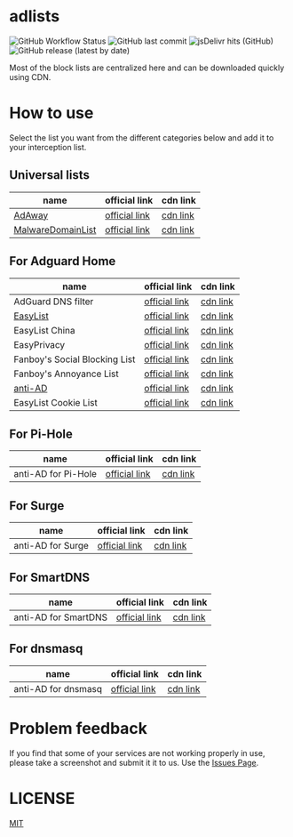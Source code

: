 # adlists
![GitHub Workflow Status](https://img.shields.io/github/workflow/status/bmyjacks/adlists/Update%20list?label=update&logo=github&style=for-the-badge)
![GitHub last commit](https://img.shields.io/github/last-commit/bmyjacks/adlists?logo=github&style=for-the-badge)
![jsDelivr hits (GitHub)](https://img.shields.io/jsdelivr/gh/hm/bmyjacks/adlists?label=downloads&logo=jsdelivr&style=for-the-badge)
![GitHub release (latest by date)](https://img.shields.io/github/v/release/bmyjacks/adlists?logo=github&style=for-the-badge)

Most of the block lists are centralized here and can be downloaded quickly using CDN.

# How to use
Select the list you want from the different categories below and add it to your interception list.

## Universal lists

| name                                                      | official link                                                                               | cdn link                                                                               |
| --------------------------------------------------------- | ------------------------------------------------------------------------------------------- | -------------------------------------------------------------------------------------- |
| [AdAway](https://adaway.org/)                             | [official link](https://raw.githubusercontent.com/AdAway/adaway.github.io/master/hosts.txt) | [cdn link](https://cdn.jsdelivr.net/gh/bmyjacks/adlists@latest/adlists/AdAway.txt)            |
| [MalwareDomainList](http://www.malwaredomainlist.com/)    | [official link](http://www.malwaredomainlist.com/hostslist/hosts.txt)                       | [cdn link](https://cdn.jsdelivr.net/gh/bmyjacks/adlists@latest/adlists/MalwareDomainList.txt) |

## For Adguard Home

| name                             | official link                                                                               | cdn link                                                                                          |
| -------------------------------- | ------------------------------------------------------------------------------------------- | ------------------------------------------------------------------------------------------------- |
| AdGuard DNS filter               | [official link](https://adguardteam.github.io/AdGuardSDNSFilter/Filters/filter.txt)         | [cdn link](https://cdn.jsdelivr.net/gh/bmyjacks/adlists@latest/adlists/AdGuard-DNS-filter.txt)           |
| [EasyList](https://easylist.to/) | [official link](https://easylist-downloads.adblockplus.org/easylist.txt)                    | [cdn link](https://cdn.jsdelivr.net/gh/bmyjacks/adlists@latest/adlists/EasyList.txt)                     |
| EasyList China                   | [official link](https://easylist-downloads.adblockplus.org/easylistchina.txt)               | [cdn link](https://cdn.jsdelivr.net/gh/bmyjacks/adlists@master/adlists/EasyList-China.txt)           |
| EasyPrivacy                      | [official link](https://easylist.to/easylist/easyprivacy.txt)                               | [cdn link](https://cdn.jsdelivr.net/gh/bmyjacks/adlists@latest/adlists/EasyPrivacy.txt)                  |
| Fanboy's Social Blocking List    | [official link](https://easylist.to/easylist/fanboy-social.txt)                             | [cdn link](https://cdn.jsdelivr.net/gh/bmyjacks/adlists@latest/adlists/Fanboy-Social-Blocking-List.txt)  |
| Fanboy's Annoyance List          | [official link](https://easylist.to/easylist/fanboy-annoyance.txt)                          | [cdn link](https://cdn.jsdelivr.net/gh/bmyjacks/adlists@latest/adlists/Fanboy-Annoyance-List.txt)   |
| [anti-AD](https://anti-ad.net/)  | [official link](https://anti-ad.net/easylist.txt)                                           | [cdn link](https://cdn.jsdelivr.net/gh/bmyjacks/adlists@latest/adlists/anti-AD.txt)                      |
| EasyList Cookie List             | [official link](https://easylist-downloads.adblockplus.org/easylist-cookie.txt)             | [cdn link](https://cdn.jsdelivr.net/gh/bmyjacks/adlists@latest/adlists/EasyList-Cookie-List.txt)  |

## For Pi-Hole

| name                | official link                                    | cdn link                                                                                  |
| ------------------- | ------------------------------------------------ | ----------------------------------------------------------------------------------------- |
| anti-AD for Pi-Hole | [official link](https://anti-ad.net/domains.txt) | [cdn link](https://cdn.jsdelivr.net/gh/bmyjacks/adlists@latest/adlists/anti-AD-for-Pi-Hole.txt)  |

## For Surge

| name              | official link                                  | cdn link                                                                               |
| ----------------- | ---------------------------------------------- | -------------------------------------------------------------------------------------- |
| anti-AD for Surge | [official link](https://anti-ad.net/surge.txt) | [cdn link](https://cdn.jsdelivr.net/gh/bmyjacks/adlists@latest/adlists/anti-AD-for-Surge.txt) |

## For SmartDNS

| name                 | official link                                                  | cdn link                                                                                   |
| -------------------- | -------------------------------------------------------------- | ------------------------------------------------------------------------------------------ |
| anti-AD for SmartDNS | [official link](https://anti-ad.net/anti-ad-for-smartdns.conf) | [cdn link](https://cdn.jsdelivr.net/gh/bmyjacks/adlists@latest/adlists/anti-AD-for-SmartDNS.conf) |

## For dnsmasq

| name                | official link                                                 | cdn link                                                                                  |
| ------------------- | ------------------------------------------------------------- | ----------------------------------------------------------------------------------------- |
| anti-AD for dnsmasq | [official link](https://anti-ad.net/anti-ad-for-dnsmasq.conf) | [cdn link](https://cdn.jsdelivr.net/gh/bmyjacks/adlists@latest/adlists/anti-AD-for-dnsmasq.conf) |

# Problem feedback
If you find that some of your services are not working properly in use, please take a screenshot and submit it it to us. Use the [Issues Page](https://github.com/bmyjacks/adlists/issues).

# LICENSE
[MIT](https://github.com/bmyjacks/adlists/LICENSE)
